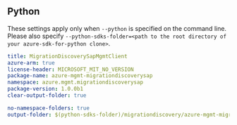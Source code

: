 ## Python

These settings apply only when `--python` is specified on the command line.
Please also specify `--python-sdks-folder=<path to the root directory of your azure-sdk-for-python clone>`.

``` yaml $(python)
title: MigrationDiscoverySapMgmtClient
azure-arm: true
license-header: MICROSOFT_MIT_NO_VERSION
package-name: azure-mgmt-migrationdiscoverysap
namespace: azure.mgmt.migrationdiscoverysap
package-version: 1.0.0b1
clear-output-folder: true
```

``` yaml $(python)
no-namespace-folders: true
output-folder: $(python-sdks-folder)/migrationdiscovery/azure-mgmt-migrationdiscoverysap/azure/mgmt/migrationdiscoverysap
```

